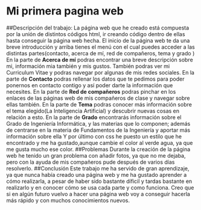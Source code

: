 # **Mi primera pagina web**
##Descripción del trabajo:
La página web que he creado está compuesta por la unión de distintos códigos html, ir creando código dentro de ellas hasta conseguir la página web hecha.
El inicio de la página web te da una breve introducción y arriba tienes el menú con el cual puedes acceder a las distintas partes(contacto, acerca de mí, red de compañeros, tema y grado )
En la parte de **Acerca de mí** podras encontrar una breve descripción sobre mi, información mia también y mis gustos. También podras ver mi Curriculum Vitae y podras navegar por algunas de mis redes sociales.
En la parte de **Contacto** podras rellenar los datos que te pedimos para poder ponernos en contacto contigo y así poder darte la información que necesites.
En la parte de **Red de compañeros** podras pinchar en los enlaces de las páginas web de mis compañeros de clase y navegar sobre ellas también.
En la parte de **Tema** podras conocer más información sobre el tema elegido(La Inteligencia Artificial) y descubrir nuevas cosas en relación a esto.
En la parte de **Grado** encontrarás información sobre el Grado de Ingeniería Informática, y las materias que lo componen; además de centrarse en la materia de Fundamentos de la Ingeniería y aportar más información sobre ella
Y por último con css he puesto un estilo que he encontrado y me ha gustado,aunque cambie el color al verde agua, ya que me gusta mucho ese color.
##Problemas
Durante la creación de la página web he tenido un gran problema con añadir fotos, ya que no me dejaba, pero con la ayuda de mis compañeros pude después de varios días resolverlo. 
##Conclusión 
Este trabajo me ha servido de gran aprendizaje, ya que nunca había creado una página web y me ha gustado aprender a cómo realizarla, a pesar de haber sido bastante díficil y tardas bastante en realizarlo y en conocer cómo se usa cada parte y como funciona. Creo que si en algún futuro vuelvo a hacer una página web voy a conseguir hacerla más rápido y con muchos conocimientos nuevos. 